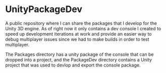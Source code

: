 # UnityPackageDev

A public repository where I can share the packages that I develop for the Unity 3D engine. As of right now it only contains a dev console I created to speed up development iterations at work and provide an easier way to debug multiplayer issues since we had to make builds in order to test multiplayer.

The Packages directory has a unity package of the console that can be dropped into a project, and the PackageDev directory contains a Unity project that was used to devlop and export the console package.
